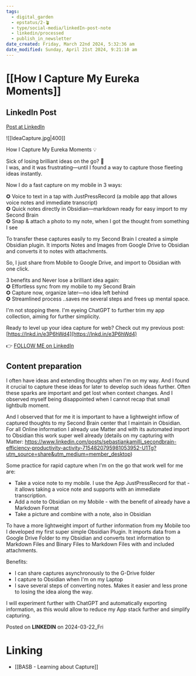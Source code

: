 ```yaml
---
tags:
  - digital_garden
  - epstatus/2-🪴
  - type/social-media/linkedIn-post-note
  - linkedin/processed
  - publish_in_newsletter
date_created: Friday, March 22nd 2024, 5:32:36 am
date_modified: Sunday, April 21st 2024, 9:21:10 am
---
```

# [[How I Capture My Eureka Moments]]
## LinkedIn Post
[Post at LinkedIn](https://www.linkedin.com/posts/sebastiankamilli_how-i-capture-my-eureka-moments-sick-activity-7176857637475483649-FZMn?utm_source=share&utm_medium=member_desktop)

![[IdeaCapture.jpg|400]]

How I Capture My Eureka Moments 💡  
  
Sick of losing brilliant ideas on the go? 🤔  
I was, and it was frustrating—until I found a way to capture those fleeting ideas instantly.  
  
Now I do a fast capture on my mobile in 3 ways:  
  
✪ Voice to text in a tap with JustPressRecord (a mobile app that allows voice notes and immediate transcript)  
✪ Quick notes directly in Obsidian—markdown ready for easy import to my Second Brain  
✪ Snap & attach a photo to my note, when I got the thought from something I see  
  
To transfer these captures easily to my Second Brain I created a simple Obsidian plugin. It imports Notes and Images from Google Drive to Obsidian and converts it to notes with attachments.  
  
So, I just share from Mobile to Google Drive, and import to Obsidian with one click.  
  
3 benefits and Never lose a brilliant idea again:  
✪ Effortless sync from my mobile to my Second Brain  
✪ Capture now, organize later—no idea left behind  
✪ Streamlined process ..saves me several steps and frees up mental space.  

I'm not stopping there. I'm eyeing ChatGPT to further trim my app collection, aiming for further simplicity.  
  
Ready to level up your idea capture for web? Check out my previous post:  
[https://lnkd.in/e3P6hWd4](https://lnkd.in/e3P6hWd4)

👉 [FOLLOW ME on LinkedIn](https://www.linkedin.com/comm/mynetwork/discovery-see-all?usecase=PEOPLE_FOLLOWS&followMember=sebastiankamilli)

## Content preparation
I often have ideas and extending thoughts when I'm on my way. And I found it crucial to capture these ideas for later to develop such ideas further. Often these sparks are important and get lost when context changes. And I observed myself being disappointed when I cannot recap that small lightbulb moment. 

And I observed that for me it is important to have a lightweight inflow of captured thoughts to my Second Brain center that I maintain in Obsidian. For all Online information I already use Matter and with its automated import to Obsidian this work super well already (details on my capturing with Matter: https://www.linkedin.com/posts/sebastiankamilli_secondbrain-efficiency-productivity-activity-7154820795981053952-U1Tg?utm_source=share&utm_medium=member_desktop)

Some practice for rapid capture when I'm on the go that work well for me are:

+ Take a voice note to my mobile. I use the App JustPressRecord for that - it allows taking a voice note and supports with an immediate transcription. 
+ Add a note to Obsidian on my Mobile - with the benefit of already have a Markdown Format
+ Take a picture and combine with a note, also in Obsidian

To have a more lightweight import of further information from my Mobile too I developed my first super simple Obsidian Plugin. It imports data from a Google Drive Folder to my Obsidian and converts text information to Markdown Files and Binary Files to Markdown Files with and included attachments. 

Benefits:
+ I can share captures asynchronously to the G-Drive folder
+ I capture to Obsidian when I'm on my Laptop
+ I save several steps of converting notes. Makes it easier and less prone to losing the idea along the way.

I will experiment further with ChatGPT and automatically exporting information, as this would allow to reduce my App stack further and simplify capturing. 

Posted on **LINKEDIN** on 2024-03-22_Fri
# Linking
+ [[BASB - Learning about Capture]]